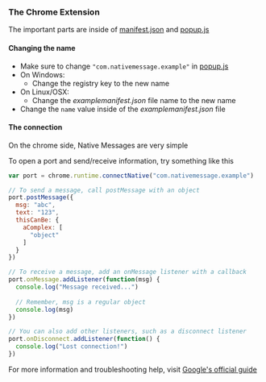 ### The Chrome Extension

The important parts are inside of [manifest.json](./manifest.json) and [popup.js](./popup.js)

#### Changing the name

* Make sure to change `"com.nativemessage.example"` in [popup.js](./popup.js)
* On Windows:
  * Change the registry key to the new name
* On Linux/OSX:
  * Change the _examplemanifest.json_ file name to the new name
* Change the `name` value inside of the _examplemanifest.json_ file

#### The connection

On the chrome side, Native Messages are very simple

To open a port and send/receive information, try something like this

```js
var port = chrome.runtime.connectNative("com.nativemessage.example")

// To send a message, call postMessage with an object
port.postMessage({
  msg: "abc",
  text: "123",
  thisCanBe: {
    aComplex: [
      "object"
    ]
  }
})

// To receive a message, add an onMessage listener with a callback
port.onMessage.addListener(function(msg) {
  console.log("Message received...")
  
  // Remember, msg is a regular object
  console.log(msg)
})

// You can also add other listeners, such as a disconnect listener
port.onDisconnect.addListener(function() {
  console.log("Lost connection!")
})
```

For more information and troubleshooting help, visit [Google's official guide](https://developer.chrome.com/extensions/nativeMessaging#native-messaging-host-manifest)
